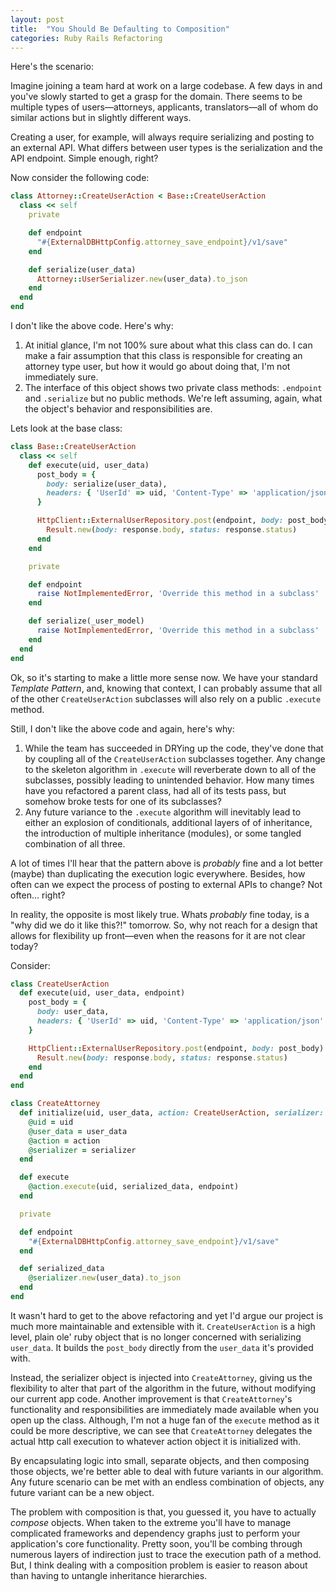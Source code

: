 ```yaml
---
layout: post
title:  "You Should Be Defaulting to Composition"
categories: Ruby Rails Refactoring
---
```


Here's the scenario:

Imagine joining a team hard at work on a large codebase. A few days in and you've slowly started to get a grasp for the domain. There seems to be multiple types of users—attorneys, applicants, translators—all of whom do similar actions but in slightly different ways.

Creating a user, for example, will always require serializing and posting to an external API. What differs between user types is the serialization and the API endpoint. Simple enough, right?

Now consider the following code:

```ruby
class Attorney::CreateUserAction < Base::CreateUserAction
  class << self
    private

    def endpoint
      "#{ExternalDBHttpConfig.attorney_save_endpoint}/v1/save"
    end

    def serialize(user_data)
      Attorney::UserSerializer.new(user_data).to_json
    end
  end
end
```

I don't like the above code. Here's why:

1. At initial glance, I'm not 100% sure about what this class can do. I can make a fair assumption that this class is responsible for creating an attorney type user, but how it would go about doing that, I'm not immediately sure.
2. The interface of this object shows two private class methods: `.endpoint` and `.serialize` but no public methods. We're left assuming, again, what the object's behavior and responsibilities are.

Lets look at the base class:

```ruby
class Base::CreateUserAction
  class << self
    def execute(uid, user_data)
      post_body = {
        body: serialize(user_data),
        headers: { 'UserId' => uid, 'Content-Type' => 'application/json' }
      }

      HttpClient::ExternalUserRepository.post(endpoint, body: post_body) do |response|
        Result.new(body: response.body, status: response.status)
      end
    end

    private

    def endpoint
      raise NotImplementedError, 'Override this method in a subclass'
    end

    def serialize(_user_model)
      raise NotImplementedError, 'Override this method in a subclass'
    end
  end
end
```

Ok, so it's starting to make a little more sense now. We have your standard _Template Pattern_, and, knowing that context, I can probably assume that all of the other `CreateUserAction` subclasses will also rely on a public `.execute` method.

Still, I don't like the above code and again, here's why:

1. While the team has succeeded in DRYing up the code, they've done that by coupling all of the `CreateUserAction` subclasses together. Any change to the skeleton algorithm in `.execute` will reverberate down to all of the subclasses, possibly leading to unintended behavior. How many times have you refactored a parent class, had all of its tests pass, but somehow broke tests for one of its subclasses?
2. Any future variance to the `.execute` algorithm will inevitably lead to either an explosion of conditionals, additional layers of of inheritance, the introduction of multiple inheritance (modules), or some tangled combination of all three. 

A lot of times I'll hear that the pattern above is _probably_ fine and  a lot better (maybe) than duplicating the execution logic everywhere. Besides, how often can we expect the process of posting to external APIs to change? Not often... right?

In reality, the opposite is most likely true. Whats _probably_ fine today, is a "why did we do it like this?!" tomorrow. So, why not reach for a design that allows for flexibility up front—even when the reasons for it are not clear today?

Consider: 

```ruby
class CreateUserAction
  def execute(uid, user_data, endpoint)
    post_body = {
      body: user_data,
      headers: { 'UserId' => uid, 'Content-Type' => 'application/json' }
    }

    HttpClient::ExternalUserRepository.post(endpoint, body: post_body) do |response|
      Result.new(body: response.body, status: response.status)
    end
  end
end

class CreateAttorney
  def initialize(uid, user_data, action: CreateUserAction, serializer: AttorneySerializer)
    @uid = uid
    @user_data = user_data
    @action = action
    @serializer = serializer
  end

  def execute
    @action.execute(uid, serialized_data, endpoint)
  end

  private

  def endpoint
    "#{ExternalDBHttpConfig.attorney_save_endpoint}/v1/save"
  end

  def serialized_data
    @serializer.new(user_data).to_json
  end
end
```

It wasn't hard to get to the above refactoring and yet I'd argue our project is much more maintainable and extensible with it. `CreateUserAction` is a high level, plain ole' ruby object that is no longer concerned with serializing `user_data`. It builds the `post_body` directly from the `user_data` it's provided with.

Instead, the serializer object is injected into `CreateAttorney`, giving us the flexibility to alter that part of the algorithm in the future, without modifying our current app code. Another improvement is that `CreateAttorney`'s functionality and responsibilities are immediately made available when you open up the class. Although, I'm not a huge fan of the `execute` method as it could be more descriptive, we can see that `CreateAttorney` delegates the actual http call execution to whatever action object it is initialized with.

By encapsulating logic into small, separate objects, and then composing those objects, we're better able to deal with future variants in our algorithm. Any future scenario can be met with an endless combination of objects, any future variant can be a new object.

The problem with composition is that, you guessed it, you have to actually _compose_ objects. When taken to the extreme you'll have to manage complicated frameworks and dependency graphs just to perform your application's core functionality. Pretty soon, you'll be combing through numerous layers of indirection just to trace the execution path of a method. But, I think dealing with a composition problem is easier to reason about than having to untangle inheritance hierarchies.
